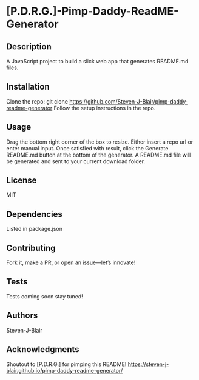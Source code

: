 # [P.D.R.G.]-Pimp-Daddy-ReadME-Generator 

## Description
A JavaScript project to build a slick web app that generates README.md files.

## Installation
Clone the repo:
git clone https://github.com/Steven-J-Blair/pimp-daddy-readme-generator
Follow the setup instructions in the repo.

## Usage
Drag the bottom right corner of the box to resize. Either insert a repo url or enter manual input. Once satisfied with result, click the Generate README.md button at the bottom of the generator. A README.md file will be generated and sent to your current download folder. 

## License
MIT

## Dependencies
Listed in package.json

## Contributing
Fork it, make a PR, or open an issue—let’s innovate!

## Tests
Tests coming soon stay tuned!

## Authors
Steven-J-Blair

## Acknowledgments
Shoutout to [P.D.R.G.] for pimping this README!
https://steven-j-blair.github.io/pimp-daddy-readme-generator/
